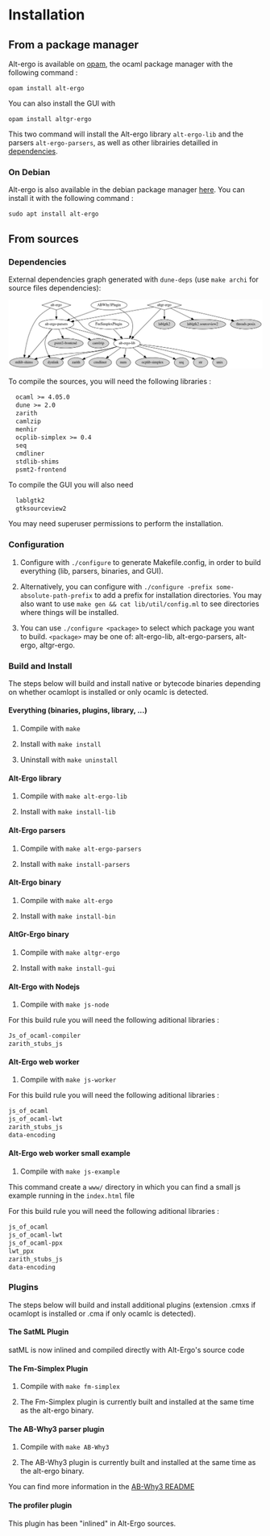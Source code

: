 # Installation

## From a package manager

Alt-ergo is available on [opam], the ocaml package manager with the following command :
```
opam install alt-ergo
```
You can also install the GUI with
```
opam install altgr-ergo
```

This two command will install the Alt-ergo library `alt-ergo-lib` and the parsers `alt-ergo-parsers`, as well as other librairies detailled in [dependencies](#dependencies).

### On Debian

Alt-ergo is also available in the debian package manager [here]. You can install it with the following command :

```
sudo apt install alt-ergo
```

## From sources

### Dependencies

External dependencies graph generated with `dune-deps` (use `make archi` for source files dependencies):

![](deps.png)

To compile the sources, you will need the following libraries :
```
  ocaml >= 4.05.0
  dune >= 2.0
  zarith
  camlzip
  menhir
  ocplib-simplex >= 0.4
  seq
  cmdliner
  stdlib-shims
  psmt2-frontend
```

To compile the GUI you will also need
```
  lablgtk2
  gtksourceview2
```
You may need superuser permissions to perform the installation.

### Configuration

  1. Configure with `./configure` to generate Makefile.config,
  in order to build everything (lib, parsers, binaries, and GUI).

  2. Alternatively, you can configure with `./configure -prefix
  some-absolute-path-prefix` to add a prefix for installation
  directories. You may also want to use `make gen && cat lib/util/config.ml`
  to see directories where things will be installed.

  3. You can use `./configure <package>` to select which package you
  want to build. `<package>` may be one of: alt-ergo-lib, alt-ergo-parsers,
  alt-ergo, altgr-ergo.

### Build and Install

The steps below will build and install native or bytecode binaries
depending on whether ocamlopt is installed or only ocamlc is detected.

#### Everything (binaries, plugins, library, ...)

  1. Compile with `make`

  2. Install with `make install`

  3. Uninstall with `make uninstall`

#### Alt-Ergo library

  1. Compile with `make alt-ergo-lib`

  2. Install with `make install-lib`

#### Alt-Ergo parsers

  1. Compile with `make alt-ergo-parsers`

  2. Install with `make install-parsers`

#### Alt-Ergo binary

  1. Compile with `make alt-ergo`

  2. Install with `make install-bin`

#### AltGr-Ergo binary

  1. Compile with `make altgr-ergo`

  2. Install with `make install-gui`

#### Alt-Ergo with Nodejs

  1. Compile with `make js-node`

For this build rule you will need the following aditional libraries :
```
Js_of_ocaml-compiler
zarith_stubs_js
```

#### Alt-Ergo web worker

  1. Compile with `make js-worker`

For this build rule you will need the following aditional libraries :
```
js_of_ocaml
js_of_ocaml-lwt
zarith_stubs_js
data-encoding
```

#### Alt-Ergo web worker small example

  1. Compile with `make js-example`

This command create a `www/` directory in which you can find a small js example running in the `index.html` file

For this build rule you will need the following aditional libraries :
```
js_of_ocaml
js_of_ocaml-lwt
js_of_ocaml-ppx
lwt_ppx
zarith_stubs_js
data-encoding
```

### Plugins

The steps below will build and install additional plugins (extension
.cmxs if ocamlopt is installed or .cma if only ocamlc is detected).

#### The SatML Plugin

 satML is now inlined and compiled directly with Alt-Ergo's source code

#### The Fm-Simplex Plugin

  1. Compile with `make fm-simplex`

  2. The Fm-Simplex plugin is currently built and installed
  at the same time as the alt-ergo binary.

#### The AB-Why3 parser plugin

  1. Compile with `make AB-Why3`

  2. The AB-Why3 plugin is currently built and installed
  at the same time as the alt-ergo binary.

You can find more information in the [AB-Why3 README]

#### The profiler plugin

This plugin has been "inlined" in Alt-Ergo sources.


[AB-Why3 README]: ../Plugins/ab_why3.md
[opam]:  https://opam.ocaml.org/
[here]: https://packages.debian.org/buster/alt-ergo

